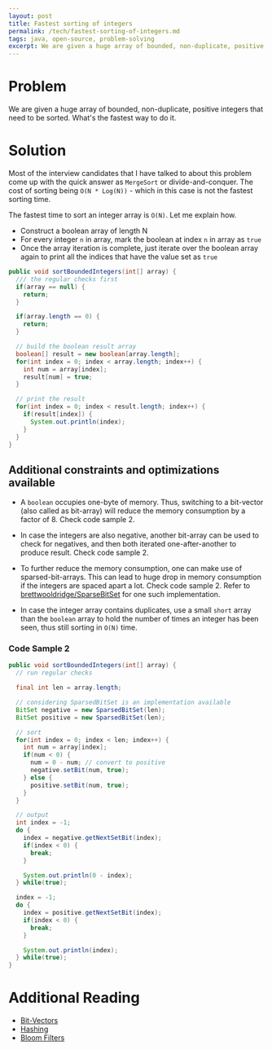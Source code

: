 ```yaml
---
layout: post
title: Fastest sorting of integers
permalink: /tech/fastest-sorting-of-integers.md
tags: java, open-source, problem-solving
excerpt: We are given a huge array of bounded, non-duplicate, positive integers that need to be sorted. What's the fastest way to do it.
---
```


# Problem

We are given a huge array of bounded, non-duplicate, positive integers that need
to be sorted. What's the fastest way to do it.

# Solution

Most of the interview candidates that I have talked to about this problem come up
with the quick answer as `MergeSort` or divide-and-conquer. The cost of sorting
being `O(N * Log(N))` - which in this case is not the fastest sorting time.

The fastest time to sort an integer array is `O(N)`. Let me explain how.

* Construct a boolean array of length N
* For every integer `n` in array, mark the boolean at index `n` in array as `true`
* Once the array iteration is complete, just iterate over the boolean array again
to print all the indices that have the value set as `true`

```java
public void sortBoundedIntegers(int[] array) {
  /// the regular checks first
  if(array == null) {
    return;
  }

  if(array.length == 0) {
    return;
  }

  // build the boolean result array
  boolean[] result = new boolean[array.length];
  for(int index = 0; index < array.length; index++) {
    int num = array[index];
    result[num] = true;
  }

  // print the result
  for(int index = 0; index < result.length; index++) {
    if(result[index]) {
      System.out.println(index);
    }
  }
}
```

## Additional constraints and optimizations available

* A `boolean` occupies one-byte of memory. Thus, switching to a bit-vector (also
called as bit-array) will reduce the memory consumption by a factor of 8. Check
code sample 2.

* In case the integers are also negative, another bit-array can be used to check
for negatives, and then both iterated one-after-another to produce result. Check
code sample 2.

* To further reduce the memory consumption, one can make use of sparsed-bit-arrays.
This can lead to huge drop in memory consumption if the integers are spaced apart
a lot. Check code sample 2. Refer to [brettwooldridge/SparseBitSet](https://github.com/brettwooldridge/SparseBitSet)
for one such implementation.

* In case the integer array contains duplicates, use a small `short` array than
the `boolean` array to hold the number of times an integer has been seen, thus
still sorting in `O(N)` time.

### Code Sample 2

```java
public void sortBoundedIntegers(int[] array) {
  // run regular checks

  final int len = array.length;

  // considering SparsedBitSet is an implementation available
  BitSet negative = new SparsedBitSet(len);
  BitSet positive = new SparsedBitSet(len);

  // sort
  for(int index = 0; index < len; index++) {
    int num = array[index];
    if(num < 0) {
      num = 0 - num; // convert to positive
      negative.setBit(num, true);
    } else {
      positive.setBit(num, true);
    }
  }

  // output
  int index = -1;
  do {
    index = negative.getNextSetBit(index);
    if(index < 0) {
      break;
    }

    System.out.println(0 - index);
  } while(true);

  index = -1;
  do {
    index = positive.getNextSetBit(index);
    if(index < 0) {
      break;
    }

    System.out.println(index);
  } while(true);
}
```

# Additional Reading

* [Bit-Vectors](https://en.wikipedia.org/wiki/Bit_array)
* [Hashing](https://en.wikipedia.org/wiki/Hash_function)
* [Bloom Filters](https://en.wikipedia.org/wiki/Bloom_filter)
